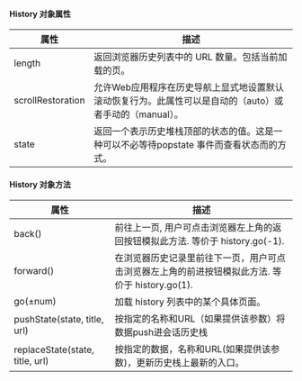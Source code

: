 #### History 对象属性

| 属性	            | 描述                     |
| ---               | ---                     |
| length	        | 返回浏览器历史列表中的 URL 数量。包括当前加载的页。|
| scrollRestoration	| 允许Web应用程序在历史导航上显式地设置默认滚动恢复行为。此属性可以是自动的（auto）或者手动的（manual）。|
| state	            | 返回一个表示历史堆栈顶部的状态的值。这是一种可以不必等待popstate 事件而查看状态而的方式。|

#### History 对象方法

| 属性	                          | 描述                     |
| ---                             | ---                     |
| back()	                      | 前往上一页, 用户可点击浏览器左上角的返回按钮模拟此方法. 等价于 history.go(-1). |
| forward()                       | 在浏览器历史记录里前往下一页，用户可点击浏览器左上角的前进按钮模拟此方法. 等价于 history.go(1).|
| go(±num)                        |加载 history 列表中的某个具体页面。 |
| pushState(state, title, url)    |按指定的名称和URL（如果提供该参数）将数据push进会话历史栈 |
| replaceState(state, title, url) |按指定的数据，名称和URL(如果提供该参数)，更新历史栈上最新的入口。 |
